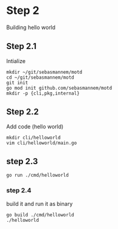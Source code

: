 # Step 2
Building hello world

## Step 2.1
Intialize
```
mkdir ~/git/sebasmannem/motd
cd ~/git/sebasmannem/motd
git init
go mod init github.com/sebasmannem/motd
mkdir -p {cli,pkg,internal}
```

## Step 2.2
Add code (hello world)
```
mkdir cli/helloworld
vim cli/helloworld/main.go
```

## step 2.3
```
go run ./cmd/helloworld
```

### step 2.4
build it and run it as binary
```
go build ./cmd/helloworld
./helloworld
```
